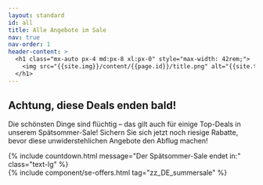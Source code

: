 ```yaml
---
layout: standard
id: all
title: Alle Angebote im Sale
nav: true
nav-order: 1
header-content: >
  <h1 class="mx-auto px-4 md:px-8 xl:px-0" style="max-width: 42rem;">
    <img src="{{site.img}}/content/{{page.id}}/title.png" alt="{{site.title}}">
  </h1>
---
```


<div class="page-padding text-textBlack content-spacing bg-white">
  <div class="mx-auto max-w-screen-lg py-20 text-center">
    <h2 class="h4">Achtung, diese Deals enden bald!</h2>
    <p class="text-lg">Die schönsten Dinge sind flüchtig – das gilt auch für einige Top-Deals in unserem Spätsommer-Sale! Sichern Sie sich jetzt noch riesige Rabatte, bevor diese unwiderstehlichen Angebote den Abflug machen!</p>
    {% include countdown.html message="Der Spätsommer-Sale endet in:" class="text-lg" %}
  </div>
</div>

<div class="page-padding content-spacing">
  <div class="mx-auto max-w-screen-3xl pb-24">
    {% include component/se-offers.html tag="zz_DE_summersale" %}
  </div>
</div>
